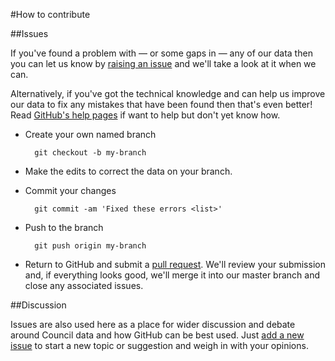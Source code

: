 #How to contribute

##Issues

If you've found a problem with — or some gaps in — any of our data then you can let us know by [raising an issue](/edinburghcouncil/datasets/issues/new) and we'll take a look at it when we can.

Alternatively, if you've got the technical knowledge and can help us improve our data to fix any mistakes that have been found then that's even better! Read [GitHub's help pages](https://help.github.com/articles/fork-a-repo) if want to help but don't yet know how.

- Create your own named branch

		git checkout -b my-branch

- Make the edits to correct the data on your branch.

- Commit your changes

		git commit -am 'Fixed these errors <list>'

- Push to the branch

		git push origin my-branch

- Return to GitHub and submit a [pull request](https://github.com/edinburghcouncil/datasets/pulls). We'll review your submission and, if everything looks good, we'll merge it into our master branch and close any associated issues.


##Discussion

Issues are also used here as a place for wider discussion and debate around Council data and how GitHub can be best used. Just [add a new issue](https://github.com/edinburghcouncil/datasets/issues/new) to start a new topic or suggestion and weigh in with your opinions.
